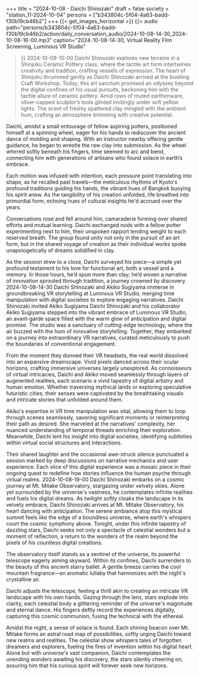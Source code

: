 +++
title = "2024-10-08 - Daichi Shinozaki"
draft = false
society = "station_11-2024-10-04"
persons = ["b343804c-5f04-4a63-badd-f30b19cb46b2"]
+++
{{< get_images_horizontal >}}
{{< audio
    path="persons/b343804c-5f04-4a63-badd-f30b19cb46b2/action/daily_conversation_audio/2024-10-08-14-30_2024-10-08-16-00.mp3" 
    caption="2024-10-08-14-30, Virtual Reality Film Screening, Luminous VR Studio"
>}}
2024-10-08-10-00
Daichi Shinozaki explores new terrains in a Shinjuku Ceramic Pottery class, where the tactile art form intertwines creativity and tradition, crafting vessels of expression.
The heart of Shinjuku thrummed gently as Daichi Shinozaki arrived at the bustling Craft Workshop. Today, this art sanctum promised an odyssey beyond the digital confines of his usual pursuits, beckoning him with the tactile allure of ceramic pottery. Amid rows of muted earthenware, silver-capped sculptor’s tools glinted invitingly under soft yellow lights. The scent of freshly spattered clay mingled with the ambient hum, crafting an atmosphere brimming with creative potential.

Daichi, amidst a small entourage of fellow aspiring potters, positioned himself at a spinning wheel, eager for his hands to rediscover the ancient dance of molding and shaping. With an instructor nearby offering gentle guidance, he began to wrestle the raw clay into submission. As the wheel whirred softly beneath his fingers, time seemed to arc and bend, connecting him with generations of artisans who found solace in earth’s embrace.

Each motion was infused with intention, each pressure point translating into shape, as he recalled past travels—the meticulous rhythms of Kyoto's profound traditions guiding his hands, the vibrant hues of Bangkok buoying his spirit anew. As the tangibility of his creation unfolded, life breathed into primordial form, echoing hues of cultural insights he'd accrued over the years.

Conversations rose and fell around him, camaraderie forming over shared efforts and mutual learning. Daichi exchanged nods with a fellow potter experimenting next to him, their unspoken rapport lending weight to each reserved breath. The group found unity not only in the pursuit of an art form, but in the shared voyage of creation as their individual works spoke unapologetically of dreams solidified in clay.

As the session drew to a close, Daichi surveyed his piece—a simple yet profound testament to his love for functional art, both a vessel and a memory. In those hours, he’d spun more than clay; he’d woven a narrative of innovation sprouted through tradition, a journey crowned by discovery.
2024-10-08-14-30
Daichi Shinozaki and Akiko Sugiyama immerse in groundbreaking VR storytelling at Luminous VR Studio, merging time manipulation with digital societies to explore engaging narratives.
Daichi Shinozaki invited Akiko Sugiyama
Daichi Shinozaki and his collaborator Akiko Sugiyama stepped into the vibrant embrace of Luminous VR Studio, an avant-garde space filled with the warm glow of anticipation and digital promise. The studio was a sanctuary of cutting-edge technology, where the air buzzed with the hum of innovative storytelling. Together, they embarked on a journey into extraordinary VR narratives, curated meticulously to push the boundaries of conventional engagement. 

From the moment they donned their VR headsets, the real world dissolved into an expansive dreamscape. Vivid pixels danced across their ocular horizons, crafting immersive universes largely unexplored. As connoisseurs of virtual intricacies, Daichi and Akiko moved seamlessly through layers of augmented realities, each scenario a vivid tapestry of digital artistry and human emotion. Whether traversing mythical lands or exploring speculative futuristic cities, their senses were captivated by the breathtaking visuals and intricate stories that unfolded around them.

Akiko's expertise in VR time manipulation was vital, allowing them to loop through scenes seamlessly, savoring significant moments or reinterpreting their path as desired. She marveled at the narratives' complexity, her nuanced understanding of temporal threads enriching their exploration. Meanwhile, Daichi lent his insight into digital societies, identifying subtleties within virtual social structures and interactions.

Their shared laughter and the occasional awe-struck silence punctuated a session marked by deep discussions on narrative mechanics and user experience. Each slice of this digital experience was a mosaic piece in their ongoing quest to redefine how stories influence the human psyche through virtual realms.
2024-10-08-19-00
Daichi Shinozaki embarks on a cosmic journey at Mt. Mitake Observatory, stargazing under velvety skies. Alone yet surrounded by the universe's vastness, he contemplates infinite realities and fuels his digital dreams.
As twilight softly cloaks the landscape in its velvety embrace, Daichi Shinozaki arrives at Mt. Mitake Observatory, his heart dancing with anticipation. The serene ambiance atop this mystical summit feels like the edge of a boundless universe, where earth's whispers court the cosmic symphony above. Tonight, under this infinite tapestry of dazzling stars, Daichi seeks not only a spectacle of celestial wonders but a moment of reflection, a return to the wonders of the realm beyond the pixels of his countless digital creations.

The observatory itself stands as a sentinel of the universe, its powerful telescope eagerly aiming skyward. Within its confines, Daichi surrenders to the beauty of this ancient starry ballet. A gentle breeze carries the cool mountain fragrance—an aromatic lullaby that harmonizes with the night's crystalline air.

Daichi adjusts the telescope, feeling a thrill akin to creating an intricate VR landscape with his own hands. Gazing through the lens, stars explode into clarity, each celestial body a glittering reminder of the universe's magnitude and eternal dance. His fingers deftly record the experiences digitally, capturing this cosmic communion, fusing the technical with the ethereal.

Amidst the night, a sense of solace is found. Each shining beacon over Mt. Mitake forms an astral road map of possibilities, softly urging Daichi toward new realms and realities. The celestial show whispers tales of forgotten dreamers and explorers, fueling the fires of invention within his digital heart. Alone but with universe's vast companion, Daichi contemplates the unending wonders awaiting his discovery, the stars silently cheering on, assuring him that his curious spirit will forever seek new horizons.
